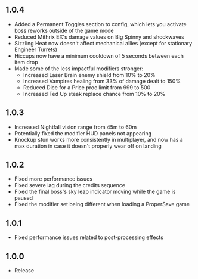 ## 1.0.4
* Added a Permanent Toggles section to config, which lets you activate boss reworks outside of the game mode
* Reduced Mithrix EX's damage values on Big Spinny and shockwaves
* Sizzling Heat now doesn't affect mechanical allies (except for stationary Engineer Turrets)
* Hiccups now have a minimum cooldown of 5 seconds between each item drop
* Made some of the less impactful modifiers stronger:
	* Increased Laser Brain enemy shield from 10% to 20%
	* Increased Vampires healing from 33% of damage dealt to 150%
	* Reduced Dice for a Price proc limit from 999 to 500
	* Increased Fed Up steak replace chance from 10% to 20%
## 1.0.3
* Increased Nightfall vision range from 45m to 60m
* Potentially fixed the modifier HUD panels not appearing
* Knockup stun works more consistently in multiplayer, and now has a max duration in case it doesn't properly wear off on landing
## 1.0.2
* Fixed more performance issues
* Fixed severe lag during the credits sequence
* Fixed the final boss's sky leap indicator moving while the game is paused
* Fixed the modifier set being different when loading a ProperSave game
## 1.0.1
* Fixed performance issues related to post-processing effects
## 1.0.0
* Release
